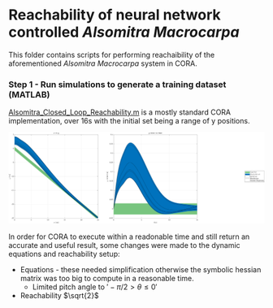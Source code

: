 # Reachability of neural network controlled _Alsomitra Macrocarpa_
 
This folder contains scripts for performing reachaibility of the aforementioned _Alsomitra Macrocarpa_ system in CORA.

### Step 1 - Run simulations to generate a training dataset (MATLAB)

[Alsomitra_Closed_Loop_Reachability.m](https://github.com/ckessler2/phd/blob/main/Alsomitra_NNCS/Reachability/Alsomitra_Closed_Loop_Reachability.m) is a mostly standard CORA implementation, over 16s with the initial set being a range of y positions.

<p align="center"> 
 <img src="https://github.com/ckessler2/phd/blob/main/Alsomitra_NNCS/Reachability/Reach_8_01.png" width="1250" class="center" />
</p>

In order for CORA to execute within a readonable time and still return an accurate and useful result, some changes were made to the dynamic equations and reachability setup:
- Equations - these needed simplification otherwise the symbolic hessian matrix was too big to compute in a reasonable time.
    - Limited pitch angle to $'-\pi/2 > \theta \leq 0'$
- Reachability $`\sqrt{2}`$
